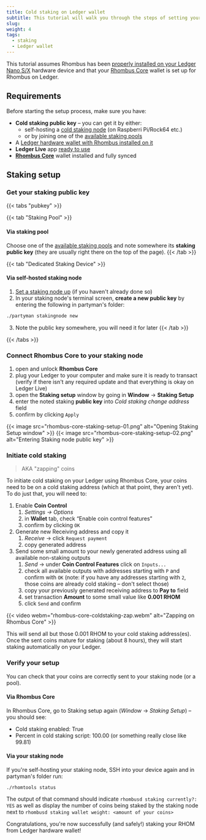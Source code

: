 ```yaml
---
title: Cold staking on Ledger wallet
subtitle: This tutorial will walk you through the steps of setting your Ledger Nano S/X hardware wallet up for cold staking on the Rhombus blockchain
slug: 
weight: 4
tags:
  - staking
  - Ledger wallet
---
```


This tutorial assumes Rhombus has been [properly installed on your Ledger Nano S/X](/tutorial/wallets/ledger) hardware device and that your [Rhombus Core](/tutorial/wallets/rhombus-core/) wallet is set up for Rhombus on Ledger. 


## Requirements

Before starting the setup process, make sure you have:

* **Cold staking public key** – you can get it by either:
  - self-hosting a [cold staking node](/tutorial/staking/on-dedicated-device/) (on Raspberri Pi/Rock64 etc.)
  - or by joining one of the [available staking pools](/learn/staking/pools#available-staking-pools)
* A [Ledger hardware wallet with Rhombus installed on it](/tutorial/wallets/ledger)
* **Ledger Live** app [ready to use](https://support.ledgerwallet.com/hc/en-us/articles/360006395233)
* **[Rhombus Core](/tutorial/wallets/rhombus-core/)** wallet installed and fully synced


## Staking setup

### Get your staking public key

{{< tabs "pubkey" >}}

{{< tab "Staking Pool" >}}
#### Via staking pool

Choose one of the [available staking pools](/learn/staking/pools#available-staking-pools) and note somewhere its **staking public key** (they are usually right there on the top of the page).
{{< /tab >}}

{{< tab "Dedicated Staking Device" >}}
#### Via self-hosted staking node

1. [Set a staking node up](/tutorial/staking/on-dedicated-device/) (if you haven't already done so)
2. In your staking node's terminal screen, **create a new public key** by entering the following in partyman's folder: 

```bash
./partyman stakingnode new
```

3. Note the public key somewhere, you will need it for later
{{< /tab >}}

{{< /tabs >}}


### Connect Rhombus Core to your staking node

1. open and unlock **Rhombus Core**
2. plug your Ledger to your computer and make sure it is ready to transact (verify if there isn't any required update and that everything is okay on Ledger Live)
3. open the **Staking setup** window by going in **Window** → **Staking Setup**
4. enter the noted staking **public key** into _Cold staking change address_ field
5. confirm by clicking `Apply`

{{< image src="rhombus-core-staking-setup-01.png" alt="Opening Staking Setup window" >}}
{{< image src="rhombus-core-staking-setup-02.png" alt="Entering Staking node public key" >}}

### Initiate cold staking

> AKA "zapping" coins

To initiate cold staking on your Ledger using Rhombus Core, your coins need to be on a cold staking address (which at that point, they aren't yet). To do just that, you will need to: 

1. Enable **Coin Control**
    1. _Settings → Options_
    2. in **Wallet** tab, check “Enable coin control features”
    3. confirm by clicking `OK`
2. Generate new Receiving address and copy it
    1. _Receive_ → click `Request payment`
    2. copy generated address
3. Send some small amount to your newly generated address using all available non-staking outputs
    1. _Send_ → under **Coin Control Features** click on `Inputs...`
    2. check all available outputs with addresses starting with `P` and confirm with `OK` (note: if you have any addresses starting with `2`, those coins are already cold staking – don't select those)
    3. copy your previously generated receiving address to **Pay to** field
    4. set transaction **Amount** to some small value like **0.001 RHOM**
    5. click `Send` and confirm

{{< video webm="rhombus-core-coldstaking-zap.webm" alt="Zapping on Rhombus Core" >}}

This will send all but those 0.001 RHOM to your cold staking address(es). Once the sent coins mature for staking (about 8 hours), they will start staking automatically on your Ledger.


### Verify your setup

You can check that your coins are correctly sent to your staking node (or a pool).

#### Via Rhombus Core

In Rhombus Core, go to Staking setup again (_Window_ → _Staking Setup_) – you should see:

- Cold staking enabled: True
- Percent in cold staking script: 100.00 (or something really close like 99.81)

#### Via your staking node

If you're self-hosting your staking node, SSH into your device again and in partyman's folder run:

```
./rhomtools status
```

The output of that command should indicate `rhombusd staking currently?: YES` as well as display the number of coins being staked by the staking node next to `rhombusd staking wallet weight: <amount of your coins>`

Congratulations, you're now successfully (and safely!) staking your RHOM from Ledger hardware wallet!